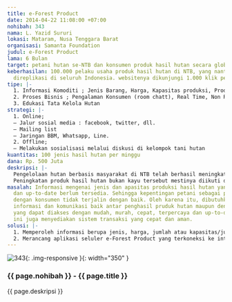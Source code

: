 ```yaml
---
title: e-Forest Product
date: 2014-04-22 11:08:00 +07:00
nohibah: 343
nama: L. Yazid Sururi
lokasi: Mataram, Nusa Tenggara Barat
organisasi: Samanta Foundation
judul: e-Forest Product
lama: 6 Bulan
target: petani hutan se-NTB dan konsumen produk hasil hutan secara global
keberhasilan: 100.000 pelaku usaha produk hasil hutan di NTB, yang nantinya dapat
  direplikasi di seluruh Indonesia. websitenya dikunjungi 1.000 klik per hari
tipe: |-
  1. Informasi Komoditi ; Jenis Barang, Harga, Kapasitas produksi, Produsen, Pembayaran
  2. Proses Bisnis ; Pengalaman Konsumen (room chatt), Real Time, Non Real Time, Networking, Persamaan Partisipatif.
  3. Edukasi Tata Kelola Hutan
strategi: |-
  1. Online;
  – Jalur sosial media : facebook, twitter, dll.
  – Mailing list
  – Jaringan BBM, Whatsapp, Line.
  2. Offline;
  – Melakukan sosialisasi melalui diskusi di kelompok tani hutan
kuantitas: 100 jenis hasil hutan per minggu
dana: Rp. 500 Juta
deskripsi: |-
  Pengelolaan hutan berbasis masyarakat di NTB telah berhasil meningkatkan fungsi ekologis kawasan hutan. Beberapa mata air yang dulu kering kini muncul kembali. Keanekaragaman hayati pun mulai meningkat. Tidak hanya itu, lebatnya hutan juga membawa keuntungan ekonomis bagi pemegang ijin kelola. Hasil hutan bukan kayu turut mendongkrak pendapatan petani. Tanpa harus menebang hutan, mereka dapat menikmati buah, biji atau daun produk hutan bernilai ekinomis tinggi. Kakao, kopi, kemiri, alpukat dan sirih beberapa di antaranya. Keuntungan ekonomis ini merupakan insentif kuat melestarikan hutan.
  Peningkatan produk hasil hutan bukan kayu tersebut mestinya diikuti dengan strategi pemasaran yang lebih mudah, murah, cepat serta dapat menjangkau wilayah yang luas. Sejak tahun 2012 lalu, para petani dan pengusaha hasil hutan membentuk Asosiasi Wirausaha Kehutanan Masyarakat Indonesia (AWKMI) di tingkat nasional. Asosiasi ini direplikasi di tingkat propinsi di seluruh Indonesia. Salah satu tujuan dibentuknya asosiasi ini adalah sebagai wadah pertukaan informasi terkait produk hutan dan mendorong usaha peningkatan kesejahteraan masyarakat pinggir hutan. Oleh sebab itu, AWKMI saat ini merancang portal database produk hutan: e-Forest Product. Media ini nantinya tidak hanya berfungsi sebagai e-comerce, tetapi juga sebagai wadah edukasi dalam usaha pelestarian hutan.
masalah: Informasi mengenai jenis dan apasitas produksi hasil hutan yang terpercaya
  dan up-to-date berlum tersedia. Sehingga kepentingan petani sebagai penghasil produk
  dengan konsumen tidak terjalin dengan baik. Oleh karena itu, dibutuhkan suatu sistem
  informasi dan komunikasi baik antar penghasil pruduk hutan maupun dengan konsumen
  yang dapat diakses dengan mudah, murah, cepat, terpercaya dan up-to-date. Portal
  ini juga menyediakan sistem transaksi yang cepat dan aman.
solusi: |-
  1. Memperoleh informasi berupa jenis, harga, jumlah atau kapasitas/jumlah produksi komoditi hutan di NTB (sebagai pilot project) Asosiasi Wirausaha Kehutanan Masyarakat Indonesia di NTB.
  2. Merancang aplikasi seluler e-Forest Product yang terkoneksi ke internet sehinga dapat diakses secara global.
---
```


![343](/static/img/hibahcms/343.png){: .img-responsive }{: width="350" }

### {{ page.nohibah }} - {{ page.title }}

{{ page.deskripsi }}
